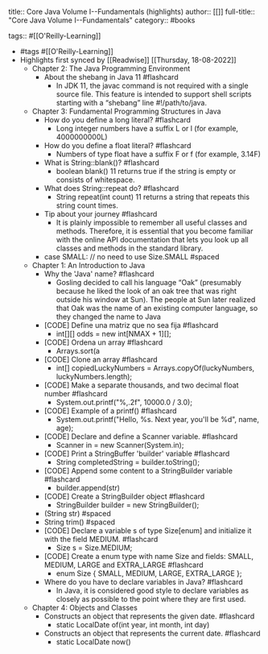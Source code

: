 title:: Core Java Volume I--Fundamentals (highlights)
author:: [[]]
full-title:: "Core Java Volume I--Fundamentals"
category:: #books

tags:: #[[O'Reilly-Learning]]

- #tags #[[O'Reilly-Learning]]
- Highlights first synced by [[Readwise]] [[Thursday, 18-08-2022]]
	- Chapter 2: The Java Programming Environment
		- About the shebang in Java 11 #flashcard
			- In JDK 11, the javac command is not required with a single source file. This feature is intended to support shell scripts starting with a “shebang” line #!/path/to/java.
	- Chapter 3: Fundamental Programming Structures in Java
		- How do you define a long literal? #flashcard
			- Long integer numbers have a suffix L or l (for example, 4000000000L)
		- How do you define a float literal? #flashcard
			- Numbers of type float have a suffix F or f (for example, 3.14F)
		- What is String::blank()? #flashcard
			- boolean blank() 11
			  returns true if the string is empty or consists of whitespace.
		- What does String::repeat do? #flashcard
			- String repeat(int count) 11
			  returns a string that repeats this string count times.
		- Tip about your journey #flashcard
			- It is plainly impossible to remember all useful classes and methods. Therefore, it is essential that you become familiar with the online API documentation that lets you look up all classes and methods in the standard library.
		- case SMALL: // no need to use Size.SMALL #spaced
	- Chapter 1: An Introduction to Java
		- Why the 'Java' name? #flashcard
			- Gosling decided to call his language “Oak” (presumably because he liked the look of an oak tree that was right outside his window at Sun). The people at Sun later realized that Oak was the name of an existing computer language, so they changed the name to Java
		- [CODE] Define una matriz que no sea fija #flashcard
			- int[][] odds = new int[NMAX + 1][];
		- [CODE] Ordena un array #flashcard
			- Arrays.sort(a
		- [CODE] Clone an array #flashcard
			- int[] copiedLuckyNumbers = Arrays.copyOf(luckyNumbers, luckyNumbers.length);
		- [CODE] Make a separate thousands, and two decimal float number #flashcard
			- System.out.printf("%,.2f", 10000.0 / 3.0);
		- [CODE]
		  Example of a printf() #flashcard
			- System.out.printf("Hello, %s. Next year, you'll be %d", name, age);
		- [CODE]
		  Declare and define a Scanner variable. #flashcard
			- Scanner in = new Scanner(System.in);
		- [CODE]
		  Print a StringBuffer 'builder' variable #flashcard
			- String completedString = builder.toString();
		- [CODE]
		  Append some content to a StringBuilder variable #flashcard
			- builder.append(str)
		- [CODE]
		  Create a StringBuilder object #flashcard
			- StringBuilder builder = new StringBuilder();
		- (String str) #spaced
		- String trim() #spaced
		- [CODE]
		  Declare a variable s of type Size[enum] and initialize it with the field MEDIUM. #flashcard
			- Size s = Size.MEDIUM;
		- [CODE]
		  Create a enum type with name Size and fields: SMALL, MEDIUM, LARGE and EXTRA_LARGE #flashcard
			- enum Size { SMALL, MEDIUM, LARGE, EXTRA_LARGE };
		- Where do you have to declare variables in Java? #flashcard
			- In Java, it is considered good style to declare variables as closely as possible to the point where they are first used.
	- Chapter 4: Objects and Classes
		- Constructs an object that represents the given date. #flashcard
			- static LocalDate of(int year, int month, int day)
		- Constructs an object that represents the current date. #flashcard
			- static LocalDate now()